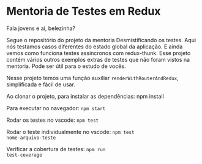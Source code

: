 # Mentoria de Testes em Redux

Fala jovens e aí, belezinha?

Segue o repositório do projeto da mentoria Desmistificando os testes.
Aqui nós testamos casos diferentes do estado global da aplicação. E ainda vemos como funciona testes assincronos com redux-thunk.
Esse projeto contém vários outros exemplos extras de testes que não foram vistos na mentoria. Pode ser útil para o estudo de vocês.

Nesse projeto temos uma função auxiliar <code>renderWithRouterAndRedux</code>, simplificada e fácil de usar.

Ao clonar o projeto, para instalar as dependências: npm install

Para executar no navegador: <code>npm start</code>

Rodar os testes no vscode: <code>npm test</code>

Rodar o teste individualmente no vscode: <code>npm test nome-arquivo-teste</code>

Verificar a cobertura de testes: <code>npm run test-coverage</code>
